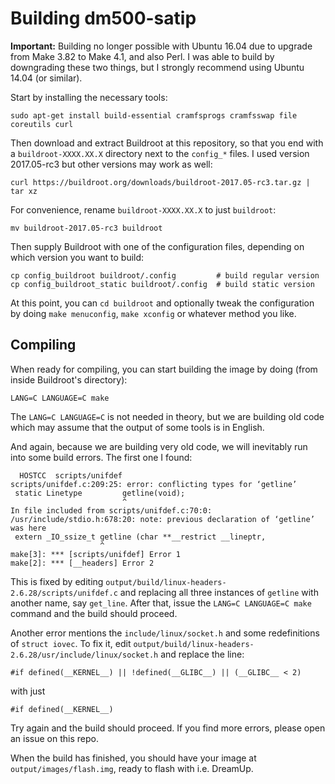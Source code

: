 # Building dm500-satip

**Important:** Building no longer possible with Ubuntu 16.04 due to upgrade from
Make 3.82 to Make 4.1, and also Perl. I was able to build by downgrading these two
things, but I strongly recommend using Ubuntu 14.04 (or similar).

Start by installing the necessary tools:

    sudo apt-get install build-essential cramfsprogs cramfsswap file coreutils curl

Then download and extract Buildroot at this repository, so that
you end with a `buildroot-XXXX.XX.X` directory next to the `config_*`
files. I used version 2017.05-rc3 but other versions may work as well:

    curl https://buildroot.org/downloads/buildroot-2017.05-rc3.tar.gz | tar xz

For convenience, rename `buildroot-XXXX.XX.X` to just `buildroot`:

    mv buildroot-2017.05-rc3 buildroot

Then supply Buildroot with one of the configuration files, depending on which version
you want to build:

    cp config_buildroot buildroot/.config         # build regular version
    cp config_buildroot_static buildroot/.config  # build static version

At this point, you can `cd buildroot` and optionally tweak the configuration
by doing `make menuconfig`, `make xconfig` or whatever method you like.

## Compiling

When ready for compiling, you can start building the image by doing (from
inside Buildroot's directory):

    LANG=C LANGUAGE=C make

The `LANG=C LANGUAGE=C` is not needed in theory, but we are building old code
which may assume that the output of some tools is in English.

And again, because we are building very old code, we will inevitably run
into some build errors. The first one I found:

~~~
  HOSTCC  scripts/unifdef
scripts/unifdef.c:209:25: error: conflicting types for ‘getline’
 static Linetype         getline(void);
                         ^
In file included from scripts/unifdef.c:70:0:
/usr/include/stdio.h:678:20: note: previous declaration of ‘getline’ was here
 extern _IO_ssize_t getline (char **__restrict __lineptr,
                    ^
make[3]: *** [scripts/unifdef] Error 1
make[2]: *** [__headers] Error 2
~~~

This is fixed by editing `output/build/linux-headers-2.6.28/scripts/unifdef.c`
and replacing all three instances of `getline` with another name, say `get_line`.
After that, issue the `LANG=C LANGUAGE=C make` command and the build should
proceed.

Another error mentions the `include/linux/socket.h` and some redefinitions
of `struct iovec`. To fix it, edit
`output/build/linux-headers-2.6.28/usr/include/linux/socket.h` and replace the line:

~~~
#if defined(__KERNEL__) || !defined(__GLIBC__) || (__GLIBC__ < 2)
~~~

with just

~~~
#if defined(__KERNEL__)
~~~

Try again and the build should proceed. If you find more errors, please open
an issue on this repo.

When the build has finished, you should have your image at
`output/images/flash.img`, ready to flash with i.e. DreamUp.
